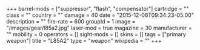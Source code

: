 +++
barrel-mods = ["suppressor", "flash", "compensator"]
cartridge = ""
class = ""
country = ""
damage = 40
date = "2015-12-06T09:34:23-05:00"
description = ""
fire-rate = 600
groupId = 1
image = "/images/gear/l85a2.jpg"
laser-mod = true
magazine = 30
manufacturer = ""
mobility = 0
operators = []
sight-mods = []
skins = []
tags = ["primary weapon"]
title = "L85A2"
type = "weapon"
wikipedia = ""
+++
